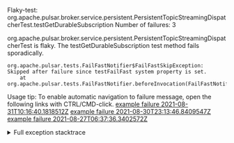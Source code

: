         
Flaky-test: org.apache.pulsar.broker.service.persistent.PersistentTopicStreamingDispatcherTest.testGetDurableSubscription
Number of failures: 3

org.apache.pulsar.broker.service.persistent.PersistentTopicStreamingDispatcherTest is flaky. The testGetDurableSubscription test method fails sporadically.

```
org.apache.pulsar.tests.FailFastNotifier$FailFastSkipException: Skipped after failure since testFailFast system property is set.
	at org.apache.pulsar.tests.FailFastNotifier.beforeInvocation(FailFastNotifier.java:88)

```

Usage tip: To enable automatic navigation to failure message, open the following links with CTRL/CMD-click.
[example failure 2021-08-31T10:16:40.1818512Z](https://github.com/apache/pulsar/runs/3471501156?check_suite_focus=true#step:10:1757)
[example failure 2021-08-30T23:13:46.8409547Z](https://github.com/apache/pulsar/runs/3467152431?check_suite_focus=true#step:9:1031)
[example failure 2021-08-27T06:37:36.3402572Z](https://github.com/apache/pulsar/runs/3440411059?check_suite_focus=true#step:9:2953)


<details>
<summary>Full exception stacktrace</summary>
<code><pre>
org.apache.pulsar.tests.FailFastNotifier$FailFastSkipException: Skipped after failure since testFailFast system property is set.
	at org.apache.pulsar.tests.FailFastNotifier.beforeInvocation(FailFastNotifier.java:88)

</pre></code>
</details>

